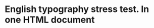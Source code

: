 English typography stress test. In one HTML document
====================================================
